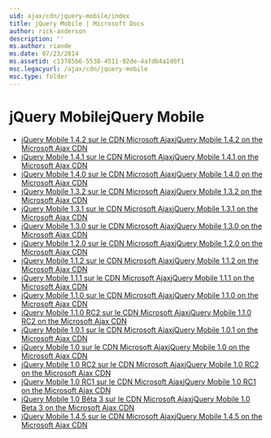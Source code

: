 ```yaml
---
uid: ajax/cdn/jquery-mobile/index
title: jQuery Mobile | Microsoft Docs
author: rick-anderson
description: ''
ms.author: riande
ms.date: 07/23/2014
ms.assetid: c13785b6-5538-4511-92de-4afdb4a1d0f1
msc.legacyurl: /ajax/cdn/jquery-mobile
msc.type: folder
---
```

<a name="jquery-mobile"></a><span data-ttu-id="ea730-102">jQuery Mobile</span><span class="sxs-lookup"><span data-stu-id="ea730-102">jQuery Mobile</span></span>
====================
- [<span data-ttu-id="ea730-103">jQuery Mobile 1.4.2 sur le CDN Microsoft Ajax</span><span class="sxs-lookup"><span data-stu-id="ea730-103">jQuery Mobile 1.4.2 on the Microsoft Ajax CDN</span></span>](cdnjquerymobile142.md)
- [<span data-ttu-id="ea730-104">jQuery Mobile 1.4.1 sur le CDN Microsoft Ajax</span><span class="sxs-lookup"><span data-stu-id="ea730-104">jQuery Mobile 1.4.1 on the Microsoft Ajax CDN</span></span>](cdnjquerymobile141.md)
- [<span data-ttu-id="ea730-105">jQuery Mobile 1.4.0 sur le CDN Microsoft Ajax</span><span class="sxs-lookup"><span data-stu-id="ea730-105">jQuery Mobile 1.4.0 on the Microsoft Ajax CDN</span></span>](cdnjquerymobile140.md)
- [<span data-ttu-id="ea730-106">jQuery Mobile 1.3.2 sur le CDN Microsoft Ajax</span><span class="sxs-lookup"><span data-stu-id="ea730-106">jQuery Mobile 1.3.2 on the Microsoft Ajax CDN</span></span>](cdnjquerymobile132.md)
- [<span data-ttu-id="ea730-107">jQuery Mobile 1.3.1 sur le CDN Microsoft Ajax</span><span class="sxs-lookup"><span data-stu-id="ea730-107">jQuery Mobile 1.3.1 on the Microsoft Ajax CDN</span></span>](cdnjquerymobile131.md)
- [<span data-ttu-id="ea730-108">jQuery Mobile 1.3.0 sur le CDN Microsoft Ajax</span><span class="sxs-lookup"><span data-stu-id="ea730-108">jQuery Mobile 1.3.0 on the Microsoft Ajax CDN</span></span>](cdnjquerymobile130.md)
- [<span data-ttu-id="ea730-109">jQuery Mobile 1.2.0 sur le CDN Microsoft Ajax</span><span class="sxs-lookup"><span data-stu-id="ea730-109">jQuery Mobile 1.2.0 on the Microsoft Ajax CDN</span></span>](cdnjquerymobile120.md)
- [<span data-ttu-id="ea730-110">jQuery Mobile 1.1.2 sur le CDN Microsoft Ajax</span><span class="sxs-lookup"><span data-stu-id="ea730-110">jQuery Mobile 1.1.2 on the Microsoft Ajax CDN</span></span>](cdnjquerymobile112.md)
- [<span data-ttu-id="ea730-111">jQuery Mobile 1.1.1 sur le CDN Microsoft Ajax</span><span class="sxs-lookup"><span data-stu-id="ea730-111">jQuery Mobile 1.1.1 on the Microsoft Ajax CDN</span></span>](cdnjquerymobile111.md)
- [<span data-ttu-id="ea730-112">jQuery Mobile 1.1.0 sur le CDN Microsoft Ajax</span><span class="sxs-lookup"><span data-stu-id="ea730-112">jQuery Mobile 1.1.0 on the Microsoft Ajax CDN</span></span>](cdnjquerymobile110.md)
- [<span data-ttu-id="ea730-113">jQuery Mobile 1.1.0 RC2 sur le CDN Microsoft Ajax</span><span class="sxs-lookup"><span data-stu-id="ea730-113">jQuery Mobile 1.1.0 RC2 on the Microsoft Ajax CDN</span></span>](cdnjquerymobile110rc2.md)
- [<span data-ttu-id="ea730-114">jQuery Mobile 1.0.1 sur le CDN Microsoft Ajax</span><span class="sxs-lookup"><span data-stu-id="ea730-114">jQuery Mobile 1.0.1 on the Microsoft Ajax CDN</span></span>](cdnjquerymobile101.md)
- [<span data-ttu-id="ea730-115">jQuery Mobile 1.0 sur le CDN Microsoft Ajax</span><span class="sxs-lookup"><span data-stu-id="ea730-115">jQuery Mobile 1.0 on the Microsoft Ajax CDN</span></span>](cdnjquerymobile10.md)
- [<span data-ttu-id="ea730-116">jQuery Mobile 1.0 RC2 sur le CDN Microsoft Ajax</span><span class="sxs-lookup"><span data-stu-id="ea730-116">jQuery Mobile 1.0 RC2 on the Microsoft Ajax CDN</span></span>](cdnjquerymobile10rc2.md)
- [<span data-ttu-id="ea730-117">jQuery Mobile 1.0 RC1 sur le CDN Microsoft Ajax</span><span class="sxs-lookup"><span data-stu-id="ea730-117">jQuery Mobile 1.0 RC1 on the Microsoft Ajax CDN</span></span>](cdnjquerymobile10rc1.md)
- [<span data-ttu-id="ea730-118">jQuery Mobile 1.0 Bêta 3 sur le CDN Microsoft Ajax</span><span class="sxs-lookup"><span data-stu-id="ea730-118">jQuery Mobile 1.0 Beta 3 on the Microsoft Ajax CDN</span></span>](cdnjquerymobile10b3.md)
- [<span data-ttu-id="ea730-119">jQuery Mobile 1.4.5 sur le CDN Microsoft Ajax</span><span class="sxs-lookup"><span data-stu-id="ea730-119">jQuery Mobile 1.4.5 on the Microsoft Ajax CDN</span></span>](cdnjquerymobile145.md)
